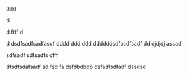 ddd

d

d
ffff
d

d
dsdfsadfsadfasdf
dddd
ddd
ddd
ddddddsdfasdfsadf
dd
djdjdj
assad

sdfsadf
sdfsadfs
cfff

dfsdfsdafsadf
sd
fsd
fa
dsfdbdbdb
dsfadfsdfadf
dssdsd
